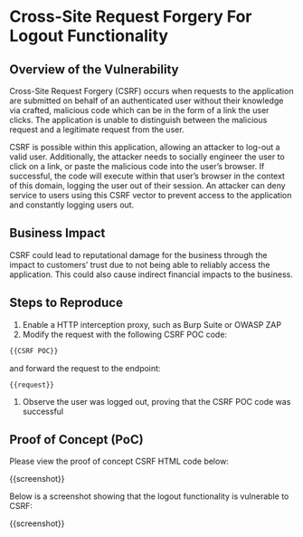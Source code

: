 # Cross-Site Request Forgery For Logout Functionality

## Overview of the Vulnerability

Cross-Site Request Forgery (CSRF) occurs when requests to the application are submitted on behalf of an authenticated user without their knowledge via crafted, malicious code which can be in the form of a link the user clicks. The application is unable to distinguish between the malicious request and a legitimate request from the user.

CSRF is possible within this application, allowing an attacker to log-out a valid user. Additionally, the attacker needs to socially engineer the user to click on a link, or paste the malicious code into the user’s browser. If successful, the code will execute within that user’s browser in the context of this domain, logging the user out of their session. An attacker can deny service to users using this CSRF vector to prevent access to the application and constantly logging users out.

## Business Impact

CSRF could lead to reputational damage for the business through the impact to customers’ trust due to not being able to reliably access the application. This could also cause indirect financial impacts to the business.

## Steps to Reproduce

1. Enable a HTTP interception proxy, such as Burp Suite or OWASP ZAP
1. Modify the request with the following CSRF POC code:

```HTML
{{CSRF POC}}
```

and forward the request to the endpoint:

```HTTP
{{request}}
```

1. Observe the user was logged out, proving that the CSRF POC code was successful

## Proof of Concept (PoC)

Please view the proof of concept CSRF HTML code below:

{{screenshot}}

Below is a screenshot showing that the logout functionality is vulnerable to CSRF:

{{screenshot}}
